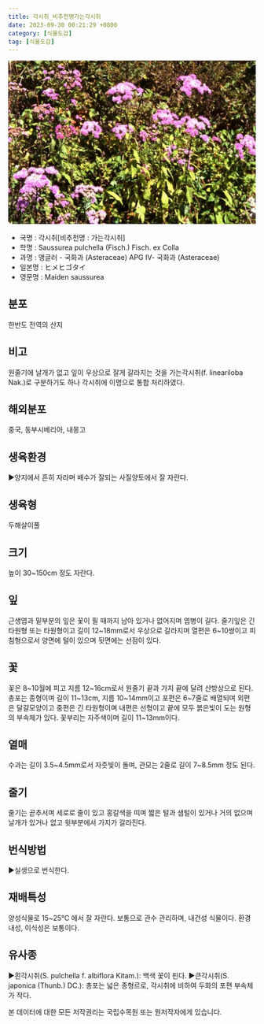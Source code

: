 ```yaml
---
title: 각시취_비추천명가는각시취
date: 2023-09-30 00:21:29 +0800
category: [식물도감]
tag: [식물도감]
---
```




![각시취[비추천명 : 가는각시취]](/assets/img/fileUpload/plants/basic/Compositae/Saussurea/2881/1_th2.JPG)
- 국명 : 각시취[비추천명 : 가는각시취]
- 학명 : Saussurea pulchella (Fisch.) Fisch. ex Colla
- 과명 : 앵글러 - 국화과 (Asteraceae) APG Ⅳ- 국화과 (Asteraceae)
- 일본명 : ヒメヒゴタイ
- 영문명 : Maiden saussurea


## 분포
한반도 전역의 산지
## 비고
원줄기에 날개가 없고 잎이 우상으로 잘게 갈라지는 것을 가는각시취(f. lineariloba Nak.)로 구분하기도 하나 각시취에 이명으로 통합 처리하였다.
## 해외분포
중국, 동부시베리아, 내몽고
## 생육환경
▶양지에서 흔히 자라며 배수가 잘되는 사질양토에서 잘 자란다.
## 생육형
두해살이풀
## 크기
높이 30~150cm 정도 자란다.
## 잎
근생엽과 밑부분의 잎은 꽃이 필 때까지 남아 있거나 없어지며 엽병이 길다. 줄기잎은 긴 타원형 또는 타원형이고 길이 12~18mm로서 우상으로 갈라지며 열편은 6~10쌍이고 피침형으로서 양면에 털이 있으며 뒷면에는 선점이 있다.
## 꽃
꽃은 8~10월에 피고 지름 12~16cm로서 원줄기 끝과 가지 끝에 달려 산방상으로 된다. 총포는 종형이며 길이 11~13cm, 지름 10~14mm이고 포편은 6~7줄로 배열되며 외편은 달걀모양이고 중편은 긴 타원형이며 내편은 선형이고 끝에 모두 붉은빛이 도는 원형의 부속체가 있다. 꽃부리는 자주색이며 길이 11~13mm이다.
## 열매
수과는 길이 3.5~4.5mm로서 자줏빛이 돌며, 관모는 2줄로 길이 7~8.5mm 정도 된다.
## 줄기
줄기는 곧추서며 세로로 줄이 있고 홍갈색을 띠며 짧은 털과 샘털이 있거나 거의 없으며 날개가 있거나 없고 윗부분에서 가지가 갈라진다.
## 번식방법
▶실생으로 번식한다.
## 재배특성
양성식물로 15~25℃ 에서 잘 자란다. 보통으로 관수 관리하며, 내건성 식물이다. 환경내성, 이식성은 보통이다.
## 유사종
▶흰각시취(S. pulchella f. albiflora Kitam.): 백색 꽃이 핀다. 
▶큰각시취(S. japonica (Thunb.) DC.): 총포는 넓은 종형르로, 각시취에 비하여 두화의 포편 부속체가 작다.






본 데이터에 대한 모든 저작권리는 국립수목원 또는 원저작자에게 있습니다.
